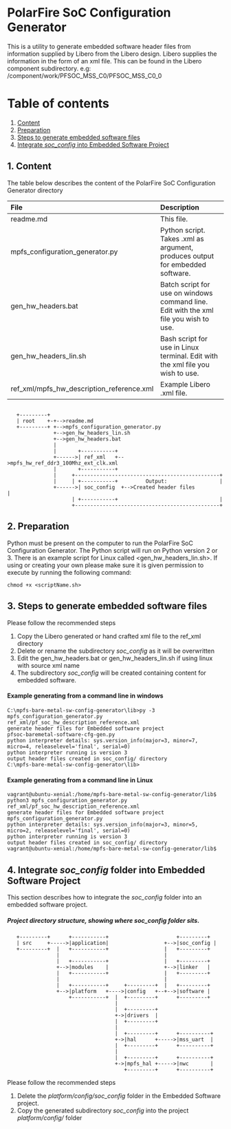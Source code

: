 # PolarFire SoC Configuration Generator
This is a utility to generate embedded software header files from information supplied by Libero from the Libero design. Libero supplies the information in the form of an xml file. This can be found in the Libero component subdirectory.
e.g: /component/work/PFSOC_MSS_C0/PFSOC_MSS_C0_0

# Table of contents
1. [ Content ](#content)
2. [ Preparation ](#prep)
3. [ Steps to generate embedded software files ](#initial)
4. [ Integrate *soc_config* into Embedded Software Project ](#Int)


## 1. Content <a name="content"></a>
The table below describes the content of the PolarFire SoC Configuration Generator 
directory

| File                                          | Description       |       
| :-------------------------------------------- |:------------------| 
| readme.md                                     | This file.        |
| mpfs_configuration_generator.py               | Python script. Takes .xml as argument, produces output for embedded software.|   
| gen_hw_headers.bat                            | Batch script for use on windows command line. Edit with the xml file you wish to use.|    
| gen_hw_headers_lin.sh                         | Bash script for use in Linux terminal. Edit with the xml file you wish to use.|    
| ref_xml/mpfs_hw_description_reference.xml     | Example Libero .xml file. |    

##
~~~
   +---------+
   | root    +-+-->readme.md
   +---------+ +-->mpfs_configuration_generator.py
               +-->gen_hw_headers_lin.sh
               +-->gen_hw_headers.bat
               |
               |       +-----------+
               +------>| ref_xml   +-->mpfs_hw_ref_ddr3_100Mhz_ext_clk.xml
               |       +-----------+
               |     +-----------------------------------------------+
               |     | +-----------+         Output:                 |
               +------>| soc_config  +-->Created header files          |
                     | +-----------+                                 |
                     +-----------------------------------------------+
~~~

## 2. Preparation <a name="prep"></a>
Python must be present on the computer to run the PolarFire SoC Configuration Generator.
The Python script will run on Python version 2 or 3.
There is an example script for Linux called <gen_hw_headers_lin.sh>. If using or creating your own please make sure it is given permission to execute by running the following command:
~~~~
chmod +x <scriptName.sh>
~~~~

## 3. Steps to generate embedded software files <a name="initial"></a>
Please follow the recommended steps
1. Copy the Libero generated or hand crafted xml file to the ref_xml directory
2. Delete or rename the subdirectory *soc_config* as it will be overwritten
3. Edit the gen_hw_headers.bat or gen_hw_headers_lin.sh if using linux with source xml name
4. The subdirectory *soc_config* will be created containing content for embedded software. 

#### Example generating from a command line in windows
~~~~
C:\mpfs-bare-metal-sw-config-generator\lib>py -3 mpfs_configuration_generator.py ref_xml/pf_soc_hw_description_reference.xml
generate header files for Embedded software project
pfsoc-baremetal-software-cfg-gen.py
python interpreter details: sys.version_info(major=3, minor=7, micro=4, releaselevel='final', serial=0)
python interpreter running is version 3
output header files created in soc_config/ directory
C:\mpfs-bare-metal-sw-config-generator\lib>
~~~~

#### Example generating from a command line in Linux
~~~~
vagrant@ubuntu-xenial:/home/mpfs-bare-metal-sw-config-generator/lib$ python3 mpfs_configuration_generator.py ref_xml/pf_soc_hw_description_reference.xml
generate header files for Embedded software project
mpfs_configuration_generator.py
python interpreter details: sys.version_info(major=3, minor=5, micro=2, releaselevel='final', serial=0)
python interpreter running is version 3
output header files created in soc_config/ directory
vagrant@ubuntu-xenial:/home/mpfs-bare-metal-sw-config-generator/lib$ 
~~~~

## 4. Integrate *soc_config* folder into Embedded Software Project <a name="Int"></a>

This section describes how to integrate the *soc_config* folder into an embedded software project.

##### Project directory structure, showing where soc_config folder sits.
~~~
   +---------+      +-----------+                      +---------+
   | src     +----->|application|                  +-->|soc_config |
   +---------+  |   +-----------+                  |   +---------+
                |                                  |
                |   +-----------+                  |   +---------+
                +-->|modules    |                  +-->|linker   |
                |   +-----------+                  |   +---------+
                |                                  |
                |   +-----------+     +---------+  |   +---------+
                +-->|platform   +---->|config   +--+-->|software |
                    +-----------+  |  +---------+      +---------+
                                   |
                                   |  +---------+
                                   +->|drivers  |
                                   |  +---------+
                                   |
                                   |  +---------+      +----------+
                                   +->|hal      +----->|mss_uart  |
                                   |  +---------+      +----------+              
                                   |
                                   |  +---------+      +----------+
                                   +->|mpfs_hal +----->|nwc       |
                                      +---------+      +----------+
~~~


Please follow the recommended steps
1. Delete the *platform/config/soc_config* folder in the Embedded Software project.
2. Copy the generated subdirectory *soc_config* into the project *platform/config/* folder



